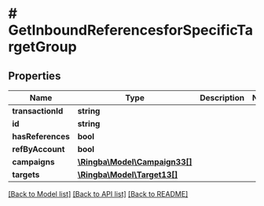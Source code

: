 # # GetInboundReferencesforSpecificTargetGroup

## Properties

Name | Type | Description | Notes
------------ | ------------- | ------------- | -------------
**transactionId** | **string** |  |
**id** | **string** |  |
**hasReferences** | **bool** |  |
**refByAccount** | **bool** |  |
**campaigns** | [**\Ringba\Model\Campaign33[]**](Campaign33.md) |  |
**targets** | [**\Ringba\Model\Target13[]**](Target13.md) |  |

[[Back to Model list]](../../README.md#models) [[Back to API list]](../../README.md#endpoints) [[Back to README]](../../README.md)
